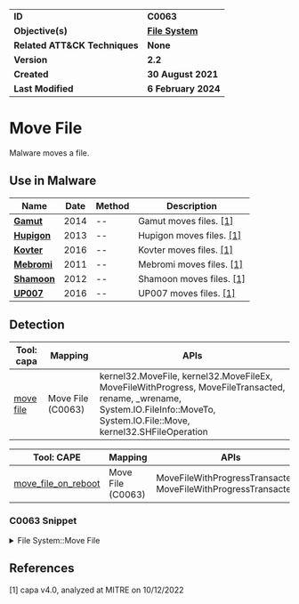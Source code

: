 <table>
<tr>
<td><b>ID</b></td>
<td><b>C0063</b></td>
</tr>
<tr>
<td><b>Objective(s)</b></td>
<td><b><a href="../file-system">File System</a></b></td>
</tr>
<tr>
<td><b>Related ATT&CK Techniques</b></td>
<td><b>None</b></td>
</tr>
<tr>
<td><b>Version</b></td>
<td><b>2.2</b></td>
</tr>
<tr>
<td><b>Created</b></td>
<td><b>30 August 2021</b></td>
</tr>
<tr>
<td><b>Last Modified</b></td>
<td><b>6 February 2024</b></td>
</tr>
</table>


# Move File

Malware moves a file.

## Use in Malware

|Name|Date|Method|Description|
|---|---|---|---|
|[**Gamut**](../../xample-malware/gamut.md)|2014|--|Gamut moves files. [[1]](#1)|
|[**Hupigon**](../../xample-malware/hupigon.md)|2013|--|Hupigon moves files. [[1]](#1)|
|[**Kovter**](../../xample-malware/kovter.md)|2016|--|Kovter moves files. [[1]](#1)|
|[**Mebromi**](../../xample-malware/mebromi.md)|2011|--|Mebromi moves files. [[1]](#1)|
|[**Shamoon**](../../xample-malware/shamoon.md)|2012|--|Shamoon moves files. [[1]](#1)|
|[**UP007**](../../xample-malware/up007.md)|2016|--|UP007 moves files. [[1]](#1)|

## Detection

|Tool: capa|Mapping|APIs|
|---|---|---|
|[move file](https://github.com/mandiant/capa-rules/blob/master/host-interaction/file-system/move/move-file.yml)|Move File (C0063)|kernel32.MoveFile, kernel32.MoveFileEx, MoveFileWithProgress, MoveFileTransacted, rename, _wrename, System.IO.FileInfo::MoveTo, System.IO.File::Move, kernel32.SHFileOperation|

|Tool: CAPE|Mapping|APIs|
|---|---|---|
|[move_file_on_reboot](https://github.com/CAPESandbox/community/tree/master/modules/signatures/move_file_on_reboot.py)|Move File (C0063)|MoveFileWithProgressTransactedA, MoveFileWithProgressTransactedW|

### C0063 Snippet
<details>
<summary> File System::Move File </summary>
SHA256: bb8c0e477512adab1db26eb77fe10dadbc5dcbf8e94569061c7199ca4626a420
Location: 0x41a61d
<pre>
push    0x4     ; option to delay move until the next reboot
push    edi     ; new name for the moved file
lea     eax, [ebp + 0xffffefc4]
push    eax     ; name of the file to be moved
call    dword ptr [->KERNEL32.DLL::MoveFileExW] ; Windows API function to move the file from one name to another
</pre>
</details>

## References

<a name="1">[1]</a> capa v4.0, analyzed at MITRE on 10/12/2022

